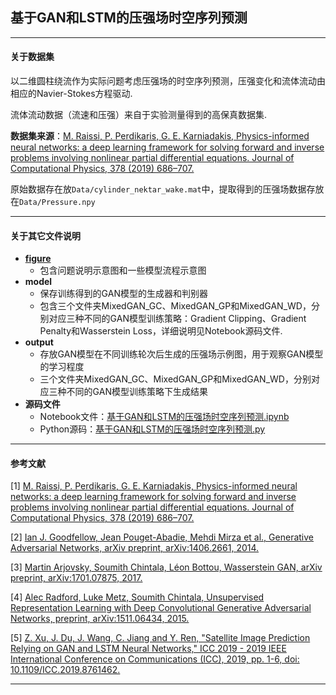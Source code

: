 ## 基于GAN和LSTM的压强场时空序列预测

-----------------------------------------------------------------------------------

#### 关于数据集

以二维圆柱绕流作为实际问题考虑压强场的时空序列预测，压强变化和流体流动由相应的Navier-Stokes方程驱动. 

流体流动数据（流速和压强）来自于实验测量得到的高保真数据集. 

**数据集来源**：[M. Raissi, P. Perdikaris, G. E. Karniadakis, Physics-informed neural networks: a deep learning framework for solving forward and inverse problems involving nonlinear partial differential equations. Journal of Computational Physics, 378 (2019) 686–707.](https://www.sciencedirect.com/science/article/pii/S0021999118307125)

原始数据存在放`Data/cylinder_nektar_wake.mat`中，提取得到的压强场数据存放在`Data/Pressure.npy`

-----------------------------------------------------------------------------------

#### 关于其它文件说明

* [**figure**](https://github.com/ArtificialIntelligenceBirdMan/DeepLearningProject/tree/main/Spatiotemporal%20Sequence%20Prediction%20based%20on%20GAN-LSTM/figure)
    * 包含问题说明示意图和一些模型流程示意图
* **model**
    * 保存训练得到的GAN模型的生成器和判别器
    * 包含三个文件夹MixedGAN_GC、MixedGAN_GP和MixedGAN_WD，分别对应三种不同的GAN模型训练策略：Gradient Clipping、Gradient Penalty和Wasserstein Loss，详细说明见Notebook源码文件. 
* **output**
    * 存放GAN模型在不同训练轮次后生成的压强场示例图，用于观察GAN模型的学习程度
    * 三个文件夹MixedGAN_GC、MixedGAN_GP和MixedGAN_WD，分别对应三种不同的GAN模型训练策略下生成结果
* **源码文件**
    * Notebook文件：[基于GAN和LSTM的压强场时空序列预测.ipynb](https://github.com/ArtificialIntelligenceBirdMan/DeepLearningProject/blob/main/Spatiotemporal%20Sequence%20Prediction%20based%20on%20GAN-LSTM/%E5%9F%BA%E4%BA%8EGAN%E5%92%8CLSTM%E7%9A%84%E5%8E%8B%E5%BC%BA%E5%9C%BA%E6%97%B6%E7%A9%BA%E5%BA%8F%E5%88%97%E9%A2%84%E6%B5%8B.ipynb)
    * Python源码：[基于GAN和LSTM的压强场时空序列预测.py](https://github.com/ArtificialIntelligenceBirdMan/DeepLearningProject/blob/main/Spatiotemporal%20Sequence%20Prediction%20based%20on%20GAN-LSTM/%E5%9F%BA%E4%BA%8EGAN%E5%92%8CLSTM%E7%9A%84%E5%8E%8B%E5%BC%BA%E5%9C%BA%E6%97%B6%E7%A9%BA%E5%BA%8F%E5%88%97%E9%A2%84%E6%B5%8B.py)

-----------------------------------------------------------------------------------

#### 参考文献

[1] [M. Raissi, P. Perdikaris, G. E. Karniadakis, Physics-informed neural networks: a deep learning framework for solving forward and inverse problems involving nonlinear partial differential equations. Journal of Computational Physics, 378 (2019) 686–707.](https://www.sciencedirect.com/science/article/pii/S0021999118307125)

[2] [Ian J. Goodfellow, Jean Pouget-Abadie, Mehdi Mirza et al., Generative Adversarial Networks, arXiv preprint, arXiv:1406.2661, 2014.](https://arxiv.org/abs/1406.2661)

[3] [Martin Arjovsky, Soumith Chintala, Léon Bottou, Wasserstein GAN, arXiv preprint, arXiv:1701.07875, 2017.](https://arxiv.org/abs/1701.07875)

[4] [Alec Radford, Luke Metz, Soumith Chintala, Unsupervised Representation Learning with Deep Convolutional Generative Adversarial Networks,  preprint, arXiv:1511.06434, 2015.](https://arxiv.org/abs/1511.06434)

[5] [Z. Xu, J. Du, J. Wang, C. Jiang and Y. Ren, "Satellite Image Prediction Relying on GAN and LSTM Neural Networks," ICC 2019 - 2019 IEEE International Conference on Communications (ICC), 2019, pp. 1-6, doi: 10.1109/ICC.2019.8761462.](https://ieeexplore.ieee.org/abstract/document/8761462/similar)

-----------------------------------------------------------------------------------
